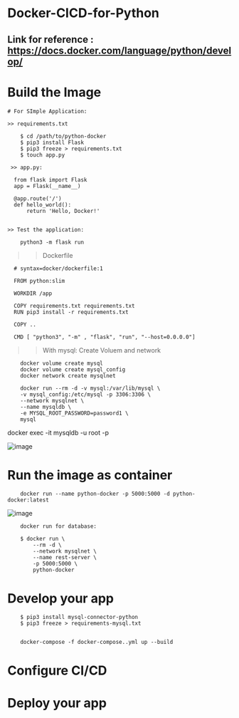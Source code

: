 # Docker-CICD-for-Python

## Link for reference : https://docs.docker.com/language/python/develop/
# Build the Image

    # For SImple Application:

    >> requirements.txt
    
        $ cd /path/to/python-docker
        $ pip3 install Flask
        $ pip3 freeze > requirements.txt
        $ touch app.py

     >> app.py:

      from flask import Flask
      app = Flask(__name__)

      @app.route('/')
      def hello_world():
          return 'Hello, Docker!'


    >> Test the application:
    
        python3 -m flask run
    
   >> Dockerfile
   
      # syntax=docker/dockerfile:1

      FROM python:slim

      WORKDIR /app

      COPY requirements.txt requirements.txt
      RUN pip3 install -r requirements.txt

      COPY ..

      CMD [ "python3", "-m" , "flask", "run", "--host=0.0.0.0"]


   >> With mysql:
   >>  Create Voluem and network
        
        docker volume create mysql
        docker volume create mysql_config
        docker network create mysqlnet
        
        docker run --rm -d -v mysql:/var/lib/mysql \
        -v mysql_config:/etc/mysql -p 3306:3306 \
        --network mysqlnet \
        --name mysqldb \
        -e MYSQL_ROOT_PASSWORD=password1 \
        mysql
  



   docker exec -it mysqldb  -u root -p 
   
 ![image](https://user-images.githubusercontent.com/54719289/116998160-b33c0a00-acd5-11eb-8453-bf0c145878e8.png)

    
# Run the image as container

        docker run --name python-docker -p 5000:5000 -d python-docker:latest
        

![image](https://user-images.githubusercontent.com/54719289/116995391-ec727b00-acd1-11eb-8e26-499b1759d832.png)


        docker run for database:
        
        $ docker run \
            --rm -d \
            --network mysqlnet \
            --name rest-server \
            -p 5000:5000 \
            python-docker
            

# Develop your app

        $ pip3 install mysql-connector-python
        $ pip3 freeze > requirements-mysql.txt


        docker-compose -f docker-compose..yml up --build
        
        
# Configure CI/CD

# Deploy your app
